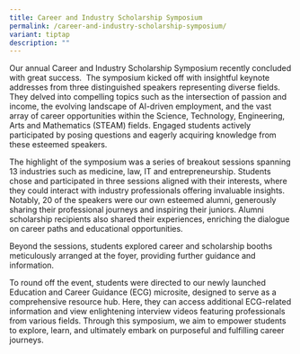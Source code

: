 ```yaml
---
title: Career and Industry Scholarship Symposium
permalink: /career-and-industry-scholarship-symposium/
variant: tiptap
description: ""
---
```

<p>Our annual Career and Industry Scholarship Symposium recently concluded
with great success.&nbsp; The symposium kicked off with insightful keynote
addresses from three distinguished speakers representing diverse fields.
They delved into compelling topics such as the intersection of passion
and income, the evolving landscape of AI-driven employment, and the vast
array of career opportunities within the Science, Technology, Engineering,
Arts and Mathematics (STEAM) fields. Engaged students actively participated
by posing questions and eagerly acquiring knowledge from these esteemed
speakers.</p>
<p>The highlight of the symposium was a series of breakout sessions spanning
13 industries such as medicine, law, IT and entrepreneurship. Students
chose and participated in three sessions aligned with their interests,
where they could interact with industry professionals offering invaluable
insights. Notably, 20 of the speakers were our own esteemed alumni, generously
sharing their professional journeys and inspiring their juniors. Alumni
scholarship recipients also shared their experiences, enriching the dialogue
on career paths and educational opportunities.</p>
<p>Beyond the sessions, students explored career and scholarship booths meticulously
arranged at the foyer, providing further guidance and information.</p>
<p></p>
<p>To round off the event, students were directed to our newly launched Education
and Career Guidance (ECG) microsite, designed to serve as a comprehensive
resource hub. Here, they can access additional ECG-related information
and view enlightening interview videos featuring professionals from various
fields. Through this symposium, we aim to empower students to explore,
learn, and ultimately embark on purposeful and fulfilling career journeys.</p>